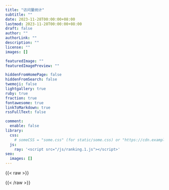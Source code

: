 ```yaml
---
title: "访问量统计"
subtitle: ""
date: 2023-11-28T00:00:00+08:00
lastmod: 2023-11-28T00:00:00+08:00
draft: false
author: ""
authorLink: ""
description: ""
license: ""
images: []

featuredImage: ""
featuredImagePreview: ""

hiddenFromHomePage: false
hiddenFromSearch: false
twemoji: false
lightgallery: true
ruby: true
fraction: true
fontawesome: true
linkToMarkdown: true
rssFullText: false

comment:
  enable: false
library:
  css:
    # someCSS = "some.css" (for static/some.css) or "https://cdn.example.com/some.css"
  js:
    ray: '<script src="/js/ranking.1.js"></script>'
seo:
  images: []
---
```


{{< raw >}}
<div id="ranking"></div>
{{< /raw >}}